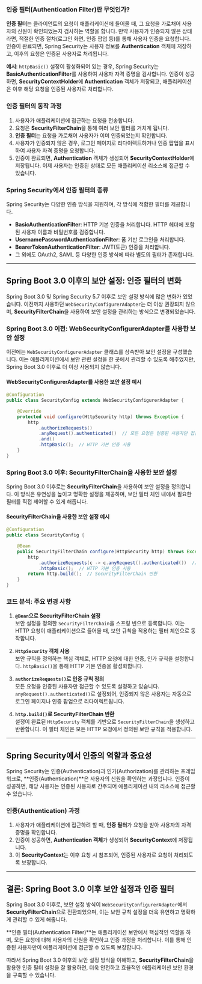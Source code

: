 ### 인증 필터(Authentication Filter)란 무엇인가?

**인증 필터**는 클라이언트의 요청이 애플리케이션에 들어올 때, 그 요청을 가로채어 사용자의 신원이 확인되었는지 검사하는 역할을 합니다. 만약 사용자가 인증되지 않은 상태라면, 적절한 인증 절차(로그인 화면, 인증 팝업 등)를 통해 사용자 인증을 요청합니다. 인증이 완료되면, Spring Security는 사용자 정보를 **Authentication** 객체에 저장하고, 이후의 요청은 인증된 사용자로 처리됩니다.

**예시**: `httpBasic()` 설정이 활성화되어 있는 경우, Spring Security는 **BasicAuthenticationFilter**를 사용하여 사용자 자격 증명을 검사합니다. 인증이 성공하면, **SecurityContextHolder**에 **Authentication** 객체가 저장되고, 애플리케이션은 이후 해당 요청을 인증된 사용자로 처리합니다.

### 인증 필터의 동작 과정

1. 사용자가 애플리케이션에 접근하는 요청을 전송합니다.
2. 요청은 **SecurityFilterChain**을 통해 여러 보안 필터를 거치게 됩니다.
3. **인증 필터**는 요청을 가로채어 사용자가 이미 인증되었는지 확인합니다.
4. 사용자가 인증되지 않은 경우, 로그인 페이지로 리다이렉트하거나 인증 팝업을 표시하여 사용자 자격 증명을 요청합니다.
5. 인증이 완료되면, **Authentication** 객체가 생성되어 **SecurityContextHolder**에 저장됩니다. 이제 사용자는 인증된 상태로 모든 애플리케이션 리소스에 접근할 수 있습니다.

### Spring Security에서 인증 필터의 종류

Spring Security는 다양한 인증 방식을 지원하며, 각 방식에 적합한 필터를 제공합니다.

- **BasicAuthenticationFilter**: HTTP 기본 인증을 처리합니다. HTTP 헤더에 포함된 사용자 이름과 비밀번호를 검증합니다.
- **UsernamePasswordAuthenticationFilter**: 폼 기반 로그인을 처리합니다.
- **BearerTokenAuthenticationFilter**: JWT(토큰) 인증을 처리합니다.
- 그 외에도 OAuth2, SAML 등 다양한 인증 방식에 따라 별도의 필터가 존재합니다.

---

## Spring Boot 3.0 이후의 보안 설정: 인증 필터의 변화

Spring Boot 3.0 및 Spring Security 5.7 이후로 보안 설정 방식에 많은 변화가 있었습니다. 이전까지 사용하던 `WebSecurityConfigurerAdapter`는 더 이상 권장되지 않으며, **SecurityFilterChain**을 사용하여 보안 설정을 관리하는 방식으로 변경되었습니다.

### Spring Boot 3.0 이전: WebSecurityConfigurerAdapter를 사용한 보안 설정

이전에는 `WebSecurityConfigurerAdapter` 클래스를 상속받아 보안 설정을 구성했습니다. 이는 애플리케이션에서 보안 관련 설정을 한 곳에서 관리할 수 있도록 해주었지만, Spring Boot 3.0 이후로 더 이상 사용되지 않습니다.

#### WebSecurityConfigurerAdapter를 사용한 보안 설정 예시

```java
@Configuration
public class SecurityConfig extends WebSecurityConfigurerAdapter {

    @Override
    protected void configure(HttpSecurity http) throws Exception {
        http
            .authorizeRequests()
            .anyRequest().authenticated()  // 모든 요청은 인증된 사용자만 접근 가능
            .and()
            .httpBasic();  // HTTP 기본 인증 사용
    }
}
```

### Spring Boot 3.0 이후: SecurityFilterChain을 사용한 보안 설정

Spring Boot 3.0 이후로는 **SecurityFilterChain**을 사용하여 보안 설정을 정의합니다. 이 방식은 유연성을 높이고 명확한 설정을 제공하며, 보안 필터 체인 내에서 필요한 필터를 직접 제어할 수 있게 해줍니다.

#### SecurityFilterChain을 사용한 보안 설정 예시

```java
@Configuration
public class SecurityConfig {

    @Bean
    public SecurityFilterChain configure(HttpSecurity http) throws Exception {
        http
            .authorizeRequests(c -> c.anyRequest().authenticated())  // 모든 요청은 인증된 사용자만 접근 가능
            .httpBasic();  // HTTP 기본 인증 사용
        return http.build();  // SecurityFilterChain 반환
    }
}
```

### 코드 분석: 주요 변경 사항

1. **`@Bean`으로 SecurityFilterChain 설정**  
   보안 설정을 정의한 `SecurityFilterChain`을 스프링 빈으로 등록합니다. 이는 HTTP 요청이 애플리케이션으로 들어올 때, 보안 규칙을 적용하는 필터 체인으로 동작합니다.

2. **`HttpSecurity` 객체 사용**  
   보안 규칙을 정의하는 핵심 객체로, HTTP 요청에 대한 인증, 인가 규칙을 설정합니다. `httpBasic()`을 통해 HTTP 기본 인증을 활성화합니다.

3. **`authorizeRequests()`로 인증 규칙 정의**  
   모든 요청을 인증된 사용자만 접근할 수 있도록 설정하고 있습니다. `anyRequest().authenticated()`로 설정되어, 인증되지 않은 사용자는 자동으로 로그인 페이지나 인증 팝업으로 리다이렉트됩니다.

4. **`http.build()`로 SecurityFilterChain 반환**  
   설정이 완료된 `HttpSecurity` 객체를 기반으로 `SecurityFilterChain`을 생성하고 반환합니다. 이 필터 체인은 모든 HTTP 요청에서 정의된 보안 규칙을 적용합니다.

---

## Spring Security에서 인증의 역할과 중요성

Spring Security는 인증(Authentication)과 인가(Authorization)를 관리하는 프레임워크로, **인증(Authentication)**은 사용자의 신원을 확인하는 과정입니다. 인증이 성공하면, 해당 사용자는 인증된 사용자로 간주되어 애플리케이션 내의 리소스에 접근할 수 있습니다.

### 인증(Authentication) 과정

1. 사용자가 애플리케이션에 접근하려 할 때, **인증 필터**가 요청을 받아 사용자의 자격 증명을 확인합니다.
2. 인증이 성공하면, **Authentication 객체**가 생성되어 **SecurityContext**에 저장됩니다.
3. 이 **SecurityContext**는 이후 요청 시 참조되어, 인증된 사용자로 요청이 처리되도록 보장합니다.

---

## 결론: Spring Boot 3.0 이후 보안 설정과 인증 필터

Spring Boot 3.0 이후로, 보안 설정 방식이 `WebSecurityConfigurerAdapter`에서 **SecurityFilterChain**으로 전환되었으며, 이는 보안 규칙 설정을 더욱 유연하고 명확하게 관리할 수 있게 해줍니다. 

**인증 필터(Authentication Filter)**는 애플리케이션 보안에서 핵심적인 역할을 하며, 모든 요청에 대해 사용자의 신원을 확인하고 인증 과정을 처리합니다. 이를 통해 인증된 사용자만이 애플리케이션에 접근할 수 있도록 보장합니다.

따라서 Spring Boot 3.0 이후의 보안 설정 방식을 이해하고, **SecurityFilterChain**을 활용한 인증 필터 설정을 잘 활용하면, 더욱 안전하고 효율적인 애플리케이션 보안 환경을 구축할 수 있습니다.